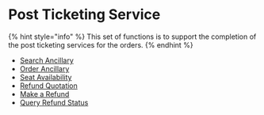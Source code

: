 # Post Ticketing Service

{% hint style="info" %}
This set of functions is to support the completion of the post ticketing services for the orders.
{% endhint %}

- [Search Ancillary](offer-ancillary-list.md)
- [Order Ancillary](add-ancillaries.md)
- [Seat Availability](seat-availability.md) 
- [Refund Quotation](refund-quotation.md)
- [Make a Refund](make-a-refund.md)
- [Query Refund Status](query-refund-status.md)


